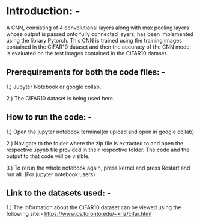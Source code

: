 # Introduction: -

A CNN, consisting of 4 convolutional layers along with max pooling layers whose output is passed onto fully connected layers, has been implemented using the library Pytorch. This CNN is trained using the training images contained in the CIFAR10 dataset and then the accuracy of the CNN model is evaluated on the test images contained in the CIFAR10 dataset.


## Prerequirements for both the code files: -

1.) Jupyter Notebook or google collab.

2.) The CIFAR10 dataset is being used here.


## How to run the code: - 

1.) Open the jupyter notebook terminal(or upload and open in google collab) 

2.) Navigate to the folder where the zip file is extracted to and open the respective .ipynb file provided in their respective folder. The code and the output to that code will be visible.

3.) To rerun the whole notebook again, press kernel and press Restart and run all. (For jupyter notebook users)

## Link to the datasets used: -

1.) The information about the CIFAR10 dataset can be viewed using the following site:- https://www.cs.toronto.edu/~kriz/cifar.html
